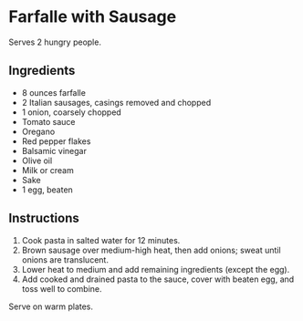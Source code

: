 # Farfalle with Sausage

Serves 2 hungry people.

## Ingredients

- 8 ounces farfalle
- 2 Italian sausages, casings removed and chopped
- 1 onion, coarsely chopped
- Tomato sauce
- Oregano
- Red pepper flakes
- Balsamic vinegar
- Olive oil
- Milk or cream
- Sake
- 1 egg, beaten

## Instructions

1. Cook pasta in salted water for 12 minutes.
2. Brown sausage over medium-high heat, then add onions; sweat until onions are translucent.
3. Lower heat to medium and add remaining ingredients (except the egg).
4. Add cooked and drained pasta to the sauce, cover with beaten egg, and toss well to combine.

Serve on warm plates.

